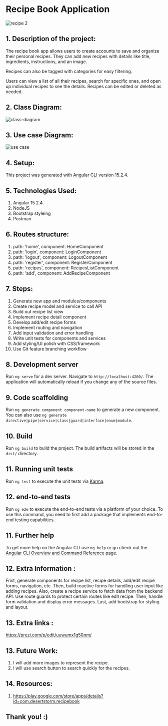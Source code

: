# Recipe Book Application 

![recipe 2](https://github.com/amalg20/Final-Java-Angular-9w-GitHub-repo/assets/145042005/65d4e1d2-06f7-4bfb-ab1e-dc9575bc455e)



## 1. Description of the project:

The recipe book app allows users to create accounts to save and organize their personal recipes. They can add new recipes with details like title, ingredients, instructions, and an image. 

Recipes can also be tagged with categories for easy filtering. 

Users can view a list of all their recipes, search for specific ones, and open up individual recipes to see the details. Recipes can be edited or deleted as needed.


## 2. Class Diagram:

![class-diagram](https://github.com/amalg20/Final-Java-Angular-9w-GitHub-repo/assets/145042005/0b4fc020-a7b8-40e4-b3ad-dc1c911ddbda)

## 3. Use case Diagram:

![use case](https://github.com/amalg20/Final-Java-Angular-9w-GitHub-repo/assets/145042005/166006a4-1cb8-498e-89aa-0434e9af5fd8)

## 4. Setup:

This project was generated with [Angular CLI](https://github.com/angular/angular-cli) version 15.2.4. 


## 5. Technologies Used:

1. Angular 15.2.4.
2. NodeJS
3. Bootstrap styleing
4. Postman


## 6. Routes structure:

1. path: 'home', component: HomeComponent 
2. path: 'login', component: LoginComponent 
3. path: 'logout', component: LogoutComponent 
4. path: 'register', component: RegisterComponent
5. path: 'recipes', component: RecipesListComponent 
6. path: 'add', component: AddRecipeComponent 


## 7. Steps:

1) Generate new app and modules/components
2) Create recipe model and service to call API
3) Build out recipe list view
4) Implement recipe detail component
5) Develop add/edit recipe forms
6) Implement routing and navigation
7) Add input validation and error handling
8) Write unit tests for components and services
9) Add styling/UI polish with CSS/framework
10) Use Git feature branching workflow


## 8. Development server

Run `ng serve` for a dev server. Navigate to `http://localhost:4200/`. The application will automatically reload if you change any of the source files.

## 9. Code scaffolding

Run `ng generate component component-name` to generate a new component. You can also use `ng generate directive|pipe|service|class|guard|interface|enum|module`.

## 10. Build

Run `ng build` to build the project. The build artifacts will be stored in the `dist/` directory.

## 11. Running unit tests

Run `ng test` to execute the unit tests via [Karma](https://karma-runner.github.io).

## 12.  end-to-end tests

Run `ng e2e` to execute the end-to-end tests via a platform of your choice. To use this command, you need to first add a package that implements end-to-end testing capabilities.

## 11. Further help

To get more help on the Angular CLI use `ng help` or go check out the [Angular CLI Overview and Command Reference](https://angular.io/cli) page.


## 12. Extra Information :

Frist, generate components for recipe list, recipe details, add/edit recipe forms, navigation, etc. Then, build reactive forms for handling user input like adding recipes. Also, create a recipe service to fetch data from the backend API. Use route guards to protect certain routes like edit recipe. Then, handle form validation and display error messages. Last, add bootstrap for styling and layout.


## 13. Extra links : 

https://prezi.com/p/edit/uuwumx1g50nm/

## 13. Future Work:

1. I will add more images to represent the recipe.
2. I will use search button to search quickly for the recipes.


## 14. Resources:

1. https://play.google.com/store/apps/details?id=com.desertstorm.recipebook


## Thank you! :)

